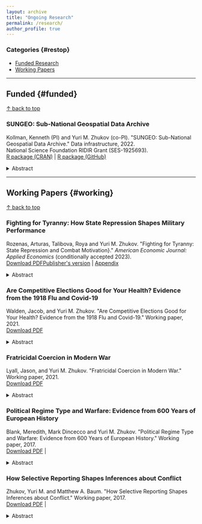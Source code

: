 ```yaml
---
layout: archive
title: "Ongoing Research"
permalink: /research/
author_profile: true
---
```


### Categories {#restop}
- [Funded Research](#funded)
- [Working Papers](#working)

---
## Funded {#funded}
<a href="#restop">&#8593; back to top</a>

### SUNGEO: Sub-National Geospatial Data Archive
Kollman, Kenneth (PI) and Yuri M. Zhukov (co-PI). "SUNGEO: Sub-National Geospatial Data Archive." Data infrastructure, 2022.
<br/>
National Science Foundation RIDIR Grant (SES-1925693).
<br/>
[R package (CRAN)](https://cran.r-project.org/package=SUNGEO) | [R package (GitHub)](https://github.com/zhukovyuri/SUNGEO)
<br/>

<details>
  <summary>Abstract</summary>

  Research on political, social, and economic behavior and phenomena increasingly depends on combining multiple distinct sources of sub-national data, which are often collected at disparate spatial scales and units of analysis. Using different methods of linking data, not to mention different data sources, can affect inferences. Yet analysts' critical decisions on both dimensions are often ad hoc and driven mainly by the idiosyncratic needs and constraints of a particular project. These practices reduce the reliability, transparency, and replicability of empirical research.
  
  The Sub-National Geospatial Data Archive (SUNGEO) will relieve bottlenecks in research by integrating multiple sources of sub-national data in a common data repository at multiple, customizable spatio-temporal scales, and developing a suite of methods for data processing and analysis. This infrastructure includes three main components. First is a user-friendly web interface, where researchers can select among many pre-loaded variables [e.g. elections, violent events, weather, land use, public health outcomes], choose levels and methods of spatio-temporal (dis)aggregation, interpolation and integration, and easily construct their own sub-national datasets. Second is an open-source software package, in the R statistical programming language, that processes user-supplied data, merges them with pre-loaded geo-referenced data, and produces a more customizable output based on user needs and specifications. Third is an archiving tool, which allows users to contribute original data to the repository.
</details>

---
## Working Papers {#working}
<a href="#restop">&#8593; back to top</a>

### Fighting for Tyranny: How State Repression Shapes Military Performance
Rozenas, Arturas, Talibova, Roya and Yuri M. Zhukov. "Fighting for Tyranny: State Repression and Combat Motivation}." <em>American Economic Journal: Applied Economics</em> (conditionally accepted 2023). 
<br/>
[Download PDF](../files/2023_RTZ.pdf)[Publisher's version](https://doi.org/10.1017/S0043887122000053) | [Appendix](../files/2023_RTZ_appendix.pdf)
<br/>

<details>
  <summary>Abstract</summary>
  
  We utilize over 100 million declassified Red Army personnel records from World War II to study how state repression shapes soldiers' motivation to exert effort in fighting. Exploiting multiple complementary identification strategies, we find that soldiers from places with higher levels of pre-war repression under Stalin’s rule were more likely to fight until death and less likely to shirk their duties, but they also received fewer decorations for personal bravery. The coercive incentives created by repression appear to have induced obedience at the expense of initiative and increased the human costs of war.
</details>

### Are Competitive Elections Good for Your Health? Evidence from the 1918 Flu and Covid-19
Walden, Jacob, and Yuri M. Zhukov. "Are Competitive Elections Good for Your Health? Evidence from the 1918 Flu and Covid-19." Working paper, 2021.
<br/>
[Download PDF](../files/2021_WZ.pdf)
<br/>

<details>
  <summary>Abstract</summary>
  
  Do more electorally vulnerable government officials respond to public health emergencies more aggressively than officials in less competitive seats? Using novel data on local government responses to the 1918 influenza A (H1N1) "Spanish Flu" and 2020 Covid-19 pandemics in the United States, we study how the competitiveness of federal, state and local elections shapes the policy choices of incumbents. We find that, in 1918, vulnerable incumbents enacted more and longer nonpharmaceutical interventions (e.g. quarantines, closures), enforcing them more aggressively than in less-competitive jurisdictions. Their constituents subsequently experienced fewer influenza-related deaths and lower overall excess mortality. In 2020, more competitive constituencies similarly experienced lower rates of Covid-19 infection and death, but they implemented fewer nonpharmaceutical interventions and relied more on pharmaceutical measures. This policy substitution was feasible in part due to political geography: more competitive localities became more suburban, and more conducive to social distancing in the absence of government mandates.
</details>

### Fratricidal Coercion in Modern War
Lyall, Jason, and Yuri M. Zhukov. "Fratricidal Coercion in Modern War." Working paper, 2021.
<br/>
[Download PDF](../files/2021_LZ.pdf)
<br/>

<details>
  <summary>Abstract</summary>
  
  Does the threat or use of violence against one's own soldiers make them more willing to perform their duties in battle? Existing theories largely dismiss this kind of fratricidal coercion as ineffective or obsolete, suggesting that positive inducements like ideology, material rewards, and primary group bonds drive soldiers' behavior. We argue instead that fratricidal coercion can improve soldier compliance, reducing wartime desertions, missing in action, premature surrender, and other forms of indiscipline. Yet it also places soldiers at greater risk of physical harm, and potentially impedes an army’s ability to inflict costs on enemy forces. To test our claims, we use a three-pronged empirical strategy that draws on (1) a monthly panel dataset of 609 Soviet Rifle Divisions in 1941--45, built from 34 million personnel files; (2) a close-range paired comparison of two Rifle Divisions selected via matching; and (3) 526 land battles (1939--2011) to assess the cross-national generalizability of these micro-level findings. Fratricidal coercion improves soldier compliance across all of these samples, but at the cost of higher casualties. These findings highlight the need to bring coercion back into our theories of combat motivation and military effectiveness.
</details>

### Political Regime Type and Warfare: Evidence from 600 Years of European History
Blank, Meredith, Mark Dincecco and Yuri M. Zhukov. "Political Regime Type and Warfare: Evidence from 600 Years of European History." Working paper, 2017.
<br/>
[Download PDF](../files/2017_BDZ.pdf) |
<br/>

<details>
  <summary>Abstract</summary>
  
  This paper presents new evidence that, historically, the relationship between political regime type and warfare was different than it is today. Using a novel database of interstate conflict in Europe between 1200 and 1800, we perform the first quantitative analysis of domestic political institutions and warfare across the pre-modern era. We find that early parliamentary regimes -- the institutional predecessors of modern democracies -- were disproportionately more likely to experience armed conflict than their absolutist counterparts. Our empirical strategy makes use of two complementary approaches: a standard dyadic analysis of conflict initiation, and a dynamic network analysis that accounts for interdependence between dyads. These analyses show that early parliamentary regimes fought in significantly more wars than absolutist monarchies, both against one another and overall. Such regimes, we argue, had a relatively large capacity to make war, but, unlike modern democracies, not enough institutional constraints to prevent it.
</details>

### How Selective Reporting Shapes Inferences about Conflict
Zhukov, Yuri M. and Matthew A. Baum. "How Selective Reporting Shapes Inferences about Conflict." Working paper, 2017.
<br/>
[Download PDF](../files/2017_ZB.pdf) |
<br/>

<details>
  <summary>Abstract</summary>
  
  By systematically under- or over-reporting violence by different actors, media organizations convey potentially contradictory information about how a conflict is likely to unfold, and whether outside intervention is necessary to stop it. These reporting biases affect not only statistical inference, but also public knowledge and policy preferences. Using new event data on the ongoing armed conflict in Eastern Ukraine, we perform parallel analyses of data from Ukrainian, rebel, Russian and third party sources. We show that actor-specific reporting bias can yield estimates with vastly different implications for conflict resolution: Ukrainian sources predict frequent unilateral escalation by rebels, pro-Russian rebel sources predict unilateral escalation by government troops, while outside sources predict that transgressions by either side should be quite rare. Experimental evidence suggests that news consumers tend to support intervention against whichever side is shown to be committing the violence. We argue that these kinds of reporting biases can potentially make conflicts more difficult to resolve -- hardening attitudes against negotiated settlement, and in favor of military action.
</details>

